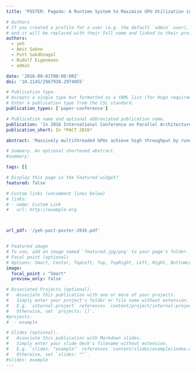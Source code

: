 ```yaml
---
title: 'POSTER: Pagoda: A Runtime System to Maximize GPU Utilization in Data Parallel Tasks with Limited Parallelism'

# Authors
# If you created a profile for a user (e.g. the default `admin` user), write the username (folder name) here
# and it will be replaced with their full name and linked to their profile.
authors:
  - yeh
  - Amit Sabne
  - Putt Sakdhnagol
  - Rudolf Eigenmann
  - admin

date: '2016-09-01T00:00:00Z'
doi: '10.1145/2967938.2974055'

# Publication type.
# Accepts a single type but formatted as a YAML list (for Hugo requirements).
# Enter a publication type from the CSL standard.
publication_types: ['paper-conference']

# Publication name and optional abbreviated publication name.
publication: 'In 2016 International Conference on Parallel Architecture and Compilation Techniques (PACT)'
publication_short: In *PACT 2016*

abstract: 'Massively multithreaded GPUs achieve high throughput by running thousands of threads in parallel. To fully utilize the hardware, contemporary workloads spawn work to the GPU in bulk by launching large tasks, where each task is a kernel that contains thousands of threads that occupy the entire GPU.'

# Summary. An optional shortened abstract.
#summary: 

tags: []

# Display this page in the Featured widget?
featured: false

# Custom links (uncomment lines below)
# links:
# - name: Custom Link
#   url: http://example.org



url_pdf: '/yeh-pact-poster-2016.pdf'


# Featured image
# To use, add an image named `featured.jpg/png` to your page's folder.
# Focal point (optional)
# Options: Smart, Center, TopLeft, Top, TopRight, Left, Right, BottomLeft, Bottom, BottomRight
image:
  focal_point : "Smart"
  preview_only: false

# Associated Projects (optional).
#   Associate this publication with one or more of your projects.
#   Simply enter your project's folder or file name without extension.
#   E.g. `internal-project` references `content/project/internal-project/index.md`.
#   Otherwise, set `projects: []`.
#projects:
#  - example

# Slides (optional).
#   Associate this publication with Markdown slides.
#   Simply enter your slide deck's filename without extension.
#   E.g. `slides: "example"` references `content/slides/example/index.md`.
#   Otherwise, set `slides: ""`.
#slides: example
---
```

